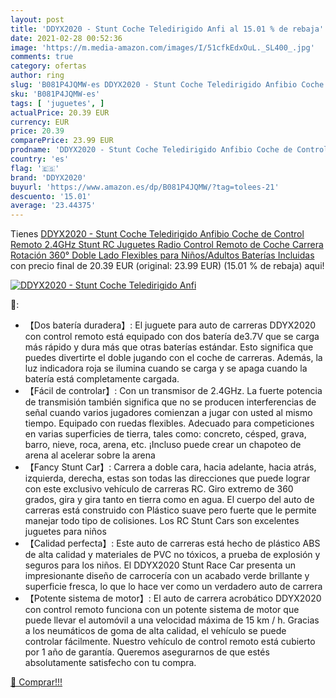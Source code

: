 ```yaml
---
layout: post
title: 'DDYX2020 - Stunt Coche Teledirigido Anfi al 15.01 % de rebaja'
date: 2021-02-28 00:52:36
image: 'https://m.media-amazon.com/images/I/51cfkEdxOuL._SL400_.jpg'
comments: true
category: ofertas
author: ring
slug: 'B081P4JQMW-es DDYX2020 - Stunt Coche Teledirigido Anfibio Coche de...'
sku: 'B081P4JQMW-es'
tags: [ 'juguetes', ]
actualPrice: 20.39 EUR
currency: EUR
price: 20.39
comparePrice: 23.99 EUR
prodname: 'DDYX2020 - Stunt Coche Teledirigido Anfibio Coche de Control Remoto 2.4GHz Stunt RC Juguetes Radio Control Remoto de Coche Carrera Rotación 360° Doble Lado Flexibles para Niños/Adultos Baterías Incluidas'
country: 'es'
flag: '🇪🇸'
brand: 'DDYX2020'
buyurl: 'https://www.amazon.es/dp/B081P4JQMW/?tag=tolees-21'
descuento: '15.01'
average: '23.44375'
---
```


Tienes [DDYX2020 - Stunt Coche Teledirigido Anfibio Coche de Control Remoto 2.4GHz Stunt RC Juguetes Radio Control Remoto de Coche Carrera Rotación 360° Doble Lado Flexibles para Niños/Adultos Baterías Incluidas](https://www.amazon.es/dp/B081P4JQMW/?tag=tolees-21) con precio final de  20.39 EUR (original: 23.99 EUR) (15.01 %  de rebaja) aqui!

[![DDYX2020 - Stunt Coche Teledirigido Anfi](https://m.media-amazon.com/images/I/51cfkEdxOuL._SL400_.jpg)](https://www.amazon.es/dp/B081P4JQMW/?tag=tolees-21)

🔎:

- 【Dos batería duradera】: El juguete para auto de carreras DDYX2020 con control remoto está equipado con dos batería de3.7V que se carga más rápido y dura más que otras baterías estándar. Esto significa que puedes divertirte el doble jugando con el coche de carreras. Además, la luz indicadora roja se ilumina cuando se carga y se apaga cuando la batería está completamente cargada.
- 【Fácil de controlar】: Con un transmisor de 2.4GHz. La fuerte potencia de transmisión también significa que no se producen interferencias de señal cuando varios jugadores comienzan a jugar con usted al mismo tiempo. Equipado con ruedas flexibles. Adecuado para competiciones en varias superficies de tierra, tales como: concreto, césped, grava, barro, nieve, roca, arena, etc. ¡Incluso puede crear un chapoteo de arena al acelerar sobre la arena
- 【Fancy Stunt Car】: Carrera a doble cara, hacia adelante, hacia atrás, izquierda, derecha, estas son todas las direcciones que puede lograr con este exclusivo vehículo de carreras RC. Giro extremo de 360 grados, gira y gira tanto en tierra como en agua. El cuerpo del auto de carreras está construido con Plástico suave pero fuerte que le permite manejar todo tipo de colisiones. Los RC Stunt Cars son excelentes juguetes para niños
- 【Calidad perfecta】: Este auto de carreras está hecho de plástico ABS de alta calidad y materiales de PVC no tóxicos, a prueba de explosión y seguros para los niños. El DDYX2020 Stunt Race Car presenta un impresionante diseño de carrocería con un acabado verde brillante y superficie fresca, lo que lo hace ver como un verdadero auto de carrera
- 【Potente sistema de motor】: El auto de carrera acrobático DDYX2020 con control remoto funciona con un potente sistema de motor que puede llevar el automóvil a una velocidad máxima de 15 km / h. Gracias a los neumáticos de goma de alta calidad, el vehículo se puede controlar fácilmente. Nuestro vehículo de control remoto está cubierto por 1 año de garantía. Queremos asegurarnos de que estés absolutamente satisfecho con tu compra.

[🛒 Comprar!!!](https://www.amazon.es/dp/B081P4JQMW/?tag=tolees-21)
